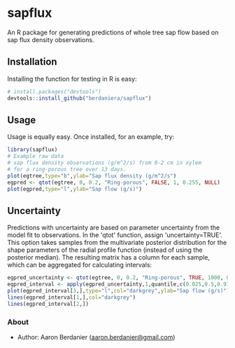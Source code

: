 sapflux
=======

An R package for generating predictions of whole tree sap flow based on sap flux density observations.

Installation
------------

Installing the function for testing in R is easy:

```R
# install.packages("devtools")
devtools::install_github("berdaniera/sapflux")
```

Usage
-----

Usage is equally easy. Once installed, for an example, try:

```R
library(sapflux)
# Example raw data
# sap flux density observations (g/m^2/s) from 0-2 cm in xylem
# for a ring-porous tree over 13 days.
plot(egtree,type="b",ylab="Sap flux density (g/m^2/s")
egpred <- qtot(egtree, 0, 0.2, "Ring-porous", FALSE, 1, 0.255, NULL)
plot(egpred,type="l",ylab="Sap flow (g/s)")
```

Uncertainty
-----------

Predictions with uncertainty are based on parameter uncertainty from the model fit to observations. In the 'qtot' function, assign 'uncertainty=TRUE'. This option takes samples from the multivariate posterior distribution for the shape parameters of the radial profile function (instead of using the posterior median). The resulting matrix has a column for each sample, which can be aggregated for calculating intervals:

```R
egpred_uncertainty <- qtot(egtree, 0, 0.2, "Ring-porous", TRUE, 1000, 0.255, NULL)
egpred_interval <- apply(egpred_uncertainty,1,quantile,c(0.025,0.5,0.975)
plot(egpred_interval[3,],type="l",col="darkgrey",ylab="Sap flow (g/s)")
lines(egpred_interval[1,],col="darkgrey")
lines(egpred_interval[2,])
```

### About

- Author: Aaron Berdanier (aaron.berdanier@gmail.com)

